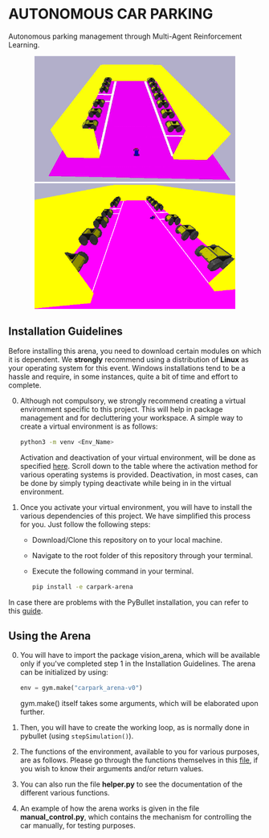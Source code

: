 # AUTONOMOUS CAR PARKING

Autonomous parking management through Multi-Agent Reinforcement Learning.

<p align="center">
 <img  width="400" height="250" src="https://github.com/Robotics-Club-IIT-BHU/gym-carpark/blob/main/media/parking.gif">
 <img  width="400" height="250" src="https://github.com/Robotics-Club-IIT-BHU/gym-carpark/blob/main/media/full-parking.png"><br>
</p>

## Installation Guidelines

Before installing this arena, you need to download certain modules on which it is dependent. We **strongly** recommend using a distribution of **Linux** as your operating system for this event. Windows installations tend to be a hassle and require, in some instances, quite a bit of time and effort to complete.

0. Although not compulsory, we strongly recommend creating a virtual environment specific to this project. This will help in package management and for decluttering your workspace. A simple way to create a virtual environment is as follows:

   ~~~bash
   python3 -m venv <Env_Name>
   ~~~

   Activation and deactivation of your virtual environment, will be done as specified [here](https://docs.python.org/3/library/venv.html). Scroll down to the table where the activation method for various operating systems is provided. Deactivation, in most cases, can be done by simply typing deactivate while being in in the virtual environment.

1. Once you activate your virtual environment, you will have to install the various dependencies of this project. We have simplified this process for you. Just follow the following steps:
   * Download/Clone this repository on to your local machine.
   * Navigate to the root folder of this repository through your terminal.
   * Execute the following command in your terminal.

      ~~~bash
      pip install -e carpark-arena
      ~~~

In case there are problems with the PyBullet installation, you can refer to this [guide](https://github.com/Robotics-Club-IIT-BHU/Robo-Summer-Camp-20/blob/master/Part1/Subpart%201/README.md).

## Using the Arena

0. You will have to import the package vision_arena, which will be available only if you've completed step 1 in the Installation Guidelines. The arena can be initialized by using:

   ~~~python
   env = gym.make("carpark_arena-v0")
   ~~~

   gym.make() itself takes some arguments, which will be elaborated upon further.

1. Then, you will have to create the working loop, as is normally done in pybullet (using `stepSimulation()`).

2. The functions of the environment, available to you for various purposes, are as follows. Please go through the functions themselves in this [file](https://github.com/Robotics-Club-IIT-BHU/gym-carpark/blob/main/carpark-arena/carpark_arena/envs/simpleDrivingEnv.py), if you wish to know their arguments and/or return values.

3. You can also run the file **helper.py** to see the documentation of the different various functions.

4. An example of how the arena works is given in the file **manual_control.py**, which contains the mechanism for controlling the car manually, for testing purposes.
